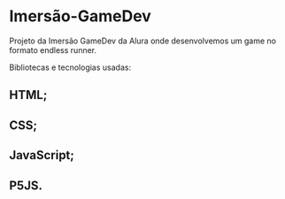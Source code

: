 # Imersão-GameDev

Projeto da Imersão GameDev da Alura onde desenvolvemos um game no formato endless runner.

Bibliotecas e tecnologias usadas:
## HTML;
## CSS;
## JavaScript;
## P5JS.
